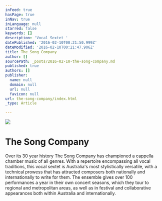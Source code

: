 ```yaml
---
inFeed: true
hasPage: true
inNav: true
inLanguage: null
starred: false
keywords: []
description: 'Vocal Sextet '
datePublished: '2016-02-10T00:21:50.999Z'
dateModified: '2016-02-10T00:21:47.906Z'
title: The Song Company
author: []
sourcePath: _posts/2016-02-10-the-song-company.md
published: true
authors: []
publisher:
  name: null
  domain: null
  url: null
  favicon: null
url: the-song-company/index.html
_type: Article

---
```

![](https://the-grid-user-content.s3-us-west-2.amazonaws.com/7ac2acb7-3ba4-4cd2-bf60-249016b02d35.jpg)

# The Song Company

Over its 30
year history The Song Company has championed a cappella chamber music of all
genres. With a repertoire encompassing all vocal traditions, this vocal sextet
is Australia's most stylistically versatile, with a technical prowess that has
attracted composers both nationally and internationally to write for them. The
ensemble gives over 100 performances a year in their own concert seasons, which
they tour to regional and metropolitan areas, as well as in festival and
collaborative appearances both within Australia and internationally.